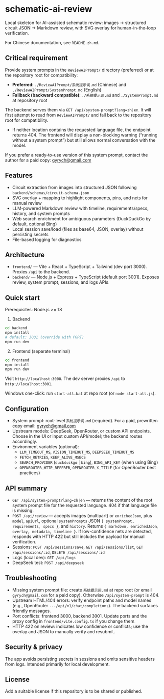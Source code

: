 # schematic-ai-review

Local skeleton for AI-assisted schematic review: images → structured circuit JSON → Markdown review, with SVG overlay for human-in-the-loop verification.

For Chinese documentation, see `README.zh.md`.

## Critical requirement

Provide system prompts in the `ReviewAIPrompt/` directory (preferred) or at the repository root for compatibility:

- **Preferred**: `./ReviewAIPrompt/系统提示词.md` (Chinese) and `./ReviewAIPrompt/SystemPrompt.md` (English)
- **Fallback (backward compatible)**: `./系统提示词.md` and `./SystemPrompt.md` at repository root

The backend serves them via `GET /api/system-prompt?lang=zh|en`. It will first attempt to read from `ReviewAIPrompt/` and fall back to the repository root for compatibility.

- If neither location contains the requested language file, the endpoint returns 404. The frontend will display a non-blocking warning (“running without a system prompt”) but still allows normal conversation with the model.

If you prefer a ready-to-use version of this system prompt, contact the author for a paid copy: gyrych@gmail.com

## Features

- Circuit extraction from images into structured JSON following `backend/schemas/circuit-schema.json`
- SVG overlay + mapping to highlight components, pins, and nets for manual review
- LLM-powered Markdown review with timeline, requirements/specs, history, and system prompts
- Web search enrichment for ambiguous parameters (DuckDuckGo by default, optional Bing)
- Local session save/load (files as base64, JSON, overlay) without persisting secrets
- File-based logging for diagnostics

## Architecture

- `frontend/` — Vite + React + TypeScript + Tailwind (dev port 3000). Proxies `/api` to the backend.
- `backend/` — Node.js + Express + TypeScript (default port 3001). Exposes review, system prompt, sessions, and logs APIs.

## Quick start

Prerequisites: Node.js >= 18

1) Backend

```bash
cd backend
npm install
# default: 3001 (override with PORT)
npm run dev
```

2) Frontend (separate terminal)

```bash
cd frontend
npm install
npm run dev
```

Visit `http://localhost:3000`. The dev server proxies `/api` to `http://localhost:3001`.

Windows one-click: run `start-all.bat` at repo root (or `node start-all.js`).

## Configuration

- System prompt: root-level `系统提示词.md` (required). For a paid, prewritten copy email: gyrych@gmail.com
- Upstream models: DeepSeek, OpenRouter, or custom API endpoints. Choose in the UI or input custom API/model; the backend routes accordingly.
- Environment variables (optional):
  - `LLM_TIMEOUT_MS`, `VISION_TIMEOUT_MS`, `DEEPSEEK_TIMEOUT_MS`
  - `FETCH_RETRIES`, `KEEP_ALIVE_MSECS`
  - `SEARCH_PROVIDER` (`duckduckgo` | `bing`), `BING_API_KEY` (when using Bing)
  - `OPENROUTER_HTTP_REFERER`, `OPENROUTER_X_TITLE` (for OpenRouter best practices)

## API summary

- `GET /api/system-prompt?lang=zh|en` — returns the content of the root system prompt file for the requested language. 404 if that language file is missing.
- `POST /api/review` — accepts images (multipart) or `enrichedJson`, plus `model`, `apiUrl`, optional `systemPrompts` JSON `{ systemPrompt, requirements, specs }`, and `history`. Returns `{ markdown, enrichedJson, overlay, metadata, timeline }`. If low-confidence nets are detected, responds with HTTP 422 but still includes the payload for manual verification.
- Sessions: `POST /api/sessions/save`, `GET /api/sessions/list`, `GET /api/sessions/:id`, `DELETE /api/sessions/:id`
- Logs (local dev): `GET /api/logs`
- DeepSeek test: `POST /api/deepseek`

## Troubleshooting

- Missing system prompt file: create `系统提示词.md` at repo root (or email `gyrych@gmail.com` for a paid copy). Otherwise `/api/system-prompt` is 404.
- Upstream HTML/404 errors: verify endpoint paths and model names (e.g., OpenRouter `.../api/v1/chat/completions`). The backend surfaces friendly messages.
- Port conflicts: frontend 3000, backend 3001. Update ports and the proxy config in `frontend/vite.config.ts` if you change them.
- HTTP 422 on review: indicates low confidence or conflicts; use the overlay and JSON to manually verify and resubmit.

## Security & privacy

The app avoids persisting secrets in sessions and omits sensitive headers from logs. Intended primarily for local development.

## License

Add a suitable license if this repository is to be shared or published.
